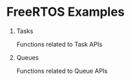 # FreeRTOS Examples

1. Tasks

	Functions related to Task APIs

2. Queues

	Functions related to Queue APIs
